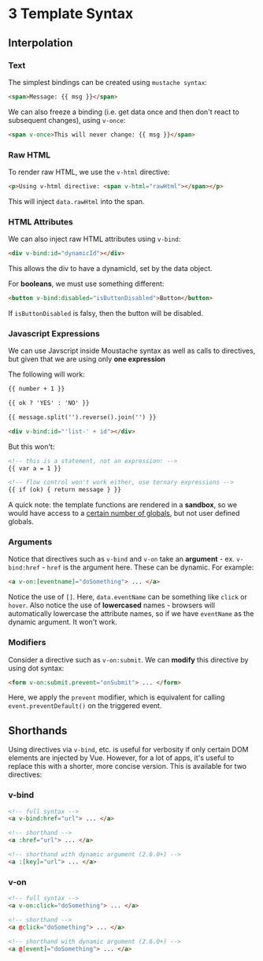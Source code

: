 # 3 Template Syntax

## Interpolation

### Text

The simplest bindings can be created using `mustache syntax`: 

```html
<span>Message: {{ msg }}</span>
```

We can also freeze a binding (i.e. get data once and then don't react to subsequent changes), using `v-once`:

```html
<span v-once>This will never change: {{ msg }}</span>
```

### Raw HTML

To render raw HTML, we use the `v-html` directive:

```html
<p>Using v-html directive: <span v-html="rawHtml"></span></p>
```

This will inject `data.rawHtml` into the span.

### HTML Attributes

We can also inject raw HTML attributes using `v-bind`:

```html
<div v-bind:id="dynamicId"></div>
```

This allows the div to have a dynamicId, set by the data object.

For **booleans**, we must use something different:

```html
<button v-bind:disabled="isButtonDisabled">Button</button>
```

If `isButtonDisabled` is falsy, then the button will be disabled.

### Javascript Expressions

We can use Javscript inside Moustache syntax as well as calls to directives, but given that we are using only **one expression**

The following will work:

```html
{{ number + 1 }}

{{ ok ? 'YES' : 'NO' }}

{{ message.split('').reverse().join('') }}

<div v-bind:id="'list-' + id"></div>
```

But this won't:

```html
<!-- this is a statement, not an expression: -->
{{ var a = 1 }}

<!-- flow control won't work either, use ternary expressions -->
{{ if (ok) { return message } }}
```

A quick note: the template functions are rendered in a **sandbox**, so we would have access to a [certain number of globals](https://github.com/vuejs/vue/blob/v2.6.10/src/core/instance/proxy.js#L9), but not user defined globals.

### Arguments

Notice that directives such as `v-bind` and `v-on` take an **argument** - ex. `v-bind:href` - `href` is the argument here.  These can be dynamic. For example:

```html
<a v-on:[eventname]="doSomething"> ... </a>
```

Notice the use of `[]`. Here, `data.eventName` can be something like `click` or `hover`. Also notice the use of **lowercased** names - browsers will automatically lowercase the attribute names, so if we have `eventName` as the dynamic argument. It won't work.

### Modifiers

Consider a directive such as `v-on:submit`. We can **modify** this directive by using dot syntax:

```html
<form v-on:submit.prevent="onSubmit"> ... </form>
```

Here, we apply the `prevent` modifier, which is equivalent for calling `event.preventDefault()` on the triggered event.



## Shorthands

Using directives via `v-bind`, etc. is useful for verbosity if only certain DOM elements are injected by Vue. However, for a lot of apps, it's useful to replace this with a shorter, more concise version. This is available for two directives:

### v-bind

```html
<!-- full syntax -->
<a v-bind:href="url"> ... </a>

<!-- shorthand -->
<a :href="url"> ... </a>

<!-- shorthand with dynamic argument (2.6.0+) -->
<a :[key]="url"> ... </a>
```

### v-on

```html
<!-- full syntax -->
<a v-on:click="doSomething"> ... </a>

<!-- shorthand -->
<a @click="doSomething"> ... </a>

<!-- shorthand with dynamic argument (2.6.0+) -->
<a @[event]="doSomething"> ... </a>
```